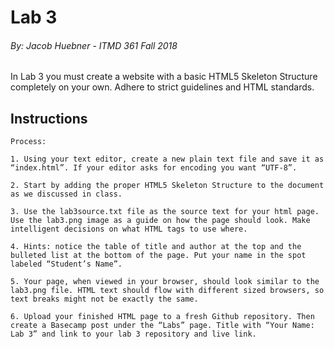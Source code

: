 # Lab 3
###### By: Jacob Huebner - ITMD 361 Fall 2018 

In Lab 3 you must create a website with a basic HTML5 Skeleton Structure completely on your own. Adhere to strict guidelines and HTML standards.

## Instructions
```
Process:

1. Using your text editor, create a new plain text file and save it as “index.html”. If your editor asks for encoding you want “UTF-8”.  

2. Start by adding the proper HTML5 Skeleton Structure to the document as we discussed in class. 

3. Use the lab3source.txt file as the source text for your html page. Use the lab3.png image as a guide on how the page should look. Make intelligent decisions on what HTML tags to use where. 

4. Hints: notice the table of title and author at the top and the bulleted list at the bottom of the page. Put your name in the spot labeled “Student’s Name”. 

5. Your page, when viewed in your browser, should look similar to the lab3.png file. HTML text should flow with different sized browsers, so text breaks might not be exactly the same.

6. Upload your finished HTML page to a fresh Github repository. Then create a Basecamp post under the “Labs” page. Title with “Your Name: Lab 3” and link to your lab 3 repository and live link.  
```
